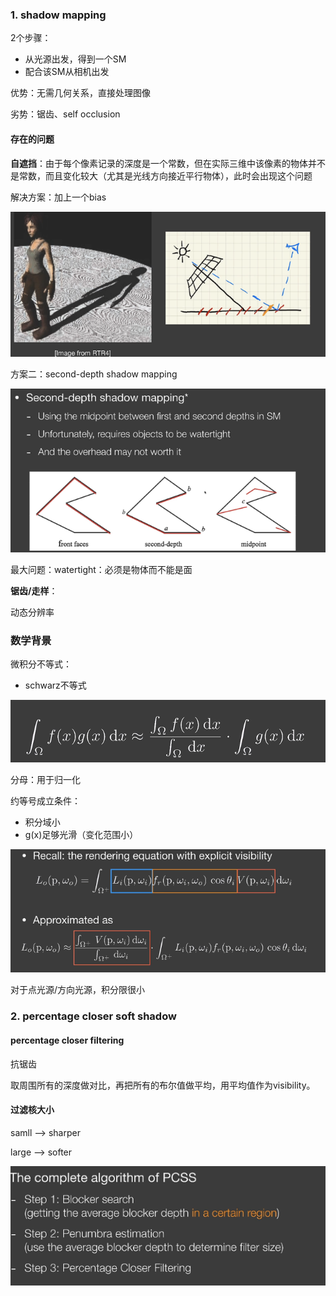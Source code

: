 ### 1. shadow mapping

2个步骤：

- 从光源出发，得到一个SM
- 配合该SM从相机出发

优势：无需几何关系，直接处理图像

劣势：锯齿、self occlusion

#### 存在的问题

**自遮挡**：由于每个像素记录的深度是一个常数，但在实际三维中该像素的物体并不是常数，而且变化较大（尤其是光线方向接近平行物体），此时会出现这个问题

解决方案：加上一个bias

![image-20221204163044114](imags/image-20221204163044114.png)

方案二：second-depth shadow mapping

![image-20221204163719374](imags/image-20221204163719374.png)

最大问题：watertight：必须是物体而不能是面

**锯齿/走样**：

动态分辨率

### 数学背景

微积分不等式：

- schwarz不等式

![image-20221204164645615](imags/image-20221204164645615.png)

分母：用于归一化

约等号成立条件：

- 积分域小
- g(x)足够光滑（变化范围小）

![image-20221204165332380](imags/image-20221204165332380.png)



对于点光源/方向光源，积分限很小

### 2. percentage closer soft shadow

#### percentage closer filtering

抗锯齿

取周围所有的深度做对比，再把所有的布尔值做平均，用平均值作为visibility。

#### 过滤核大小

samll --> sharper

large --> softer

![image-20221204203340775](imags/image-20221204203340775.png)



